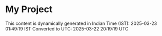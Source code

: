 # My Project

This content is dynamically generated in Indian Time (IST): 2025-03-23 01:49:19 IST
Converted to UTC: 2025-03-22 20:19:19 UTC
